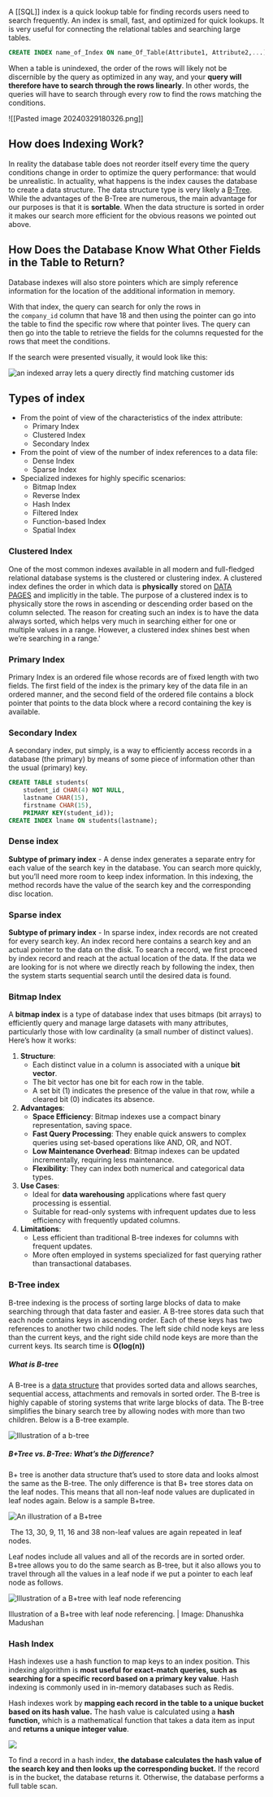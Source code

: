 A [[SQL]] index is a quick lookup table for finding records users need to search frequently. An index is small, fast, and optimized for quick lookups. It is very useful for connecting the relational tables and searching large tables.

```sql
CREATE INDEX name_of_Index ON name_Of_Table(Attribute1, Attribute2,...);
```

When a table is unindexed, the order of the rows will likely not be discernible by the query as optimized in any way, and your **query will therefore have to search through the rows linearly**. In other words, the queries will have to search through every row to find the rows matching the conditions.

![[Pasted image 20240329180326.png]]
## How does Indexing Work?

In reality the database table does not reorder itself every time the query conditions change in order to optimize the query performance: that would be unrealistic. In actuality, what happens is the index causes the database to create a data structure. The data structure type is very likely a [B-Tree](https://www.cs.cornell.edu/courses/cs3110/2012sp/recitations/rec25-B-trees/rec25.html). While the advantages of the B-Tree are numerous, the main advantage for our purposes is that it is **sortable**. When the data structure is sorted in order it makes our search more efficient for the obvious reasons we pointed out above.
## How Does the Database Know What Other Fields in the Table to Return?

Database indexes will also store pointers which are simply reference information for the location of the additional information in memory.

With that index, the query can search for only the rows in the `company_id` column that have 18 and then using the pointer can go into the table to find the specific row where that pointer lives. The query can then go into the table to retrieve the fields for the columns requested for the rows that meet the conditions.

If the search were presented visually, it would look like this:

![an indexed array lets a query directly find matching customer ids](https://chartio.com/assets/8dd496/tutorials/database-indexing/2fef5a846f4e7acd4b34713faba1f94855809c6b1287c14ece1067b934171f27/indexed-table.png)

## Types of index

- From the point of view of the characteristics of the index attribute:
    - Primary Index
    - Clustered Index
    - Secondary Index
- From the point of view of the number of index references to a data file:
    - Dense Index
    - Sparse Index
- Specialized indexes for highly specific scenarios:
    - Bitmap Index
    - Reverse Index
    - Hash Index
    - Filtered Index
    - Function-based Index
    - Spatial Index
### Clustered Index

One of the most common indexes available in all modern and full-fledged relational database systems is the clustered or clustering index. A clustered index defines the order in which data is **physically** stored on [DATA PAGES](https://docs.microsoft.com/en-us/sql/relational-databases/pages-and-extents-architecture-guide?view=sql-server-ver15#pages-and-extents) and implicitly in the table.
The purpose of a clustered index is to physically store the rows in ascending or descending order based on the column selected. The reason for creating such an index is to have the data always sorted, which helps very much in searching either for one or multiple values in a range. However, a clustered index shines best when we’re searching in a range.'

### Primary Index

Primary Index is an ordered file whose records are of fixed length with two fields. The first field of the index is the primary key of the data file in an ordered manner, and the second field of the ordered file contains a block pointer that points to the data block where a record containing the key is available.

### Secondary Index

A secondary index, put simply, is a way to efficiently access records in a database (the primary) by means of some piece of information other than the usual (primary) key.

```sql
CREATE TABLE students(
	student_id CHAR(4) NOT NULL,
	lastname CHAR(15), 
	firstname CHAR(15), 
	PRIMARY KEY(student_id));
CREATE INDEX lname ON students(lastname);
```

### Dense index 

**Subtype of primary index** - A dense index generates a separate entry for each value of the search key in the database. You can search more quickly, but you’ll need more room to keep index information. In this indexing, the method records have the value of the search key and the corresponding disc location.

### Sparse index

**Subtype of primary index** - In sparse index, index records are not created for every search key. An index record here contains a search key and an actual pointer to the data on the disk. To search a record, we first proceed by index record and reach at the actual location of the data. If the data we are looking for is not where we directly reach by following the index, then the system starts sequential search until the desired data is found.

### Bitmap Index

A **bitmap index** is a type of database index that uses bitmaps (bit arrays) to efficiently query and manage large datasets with many attributes, particularly those with low cardinality (a small number of distinct values). Here’s how it works:

1. **Structure**:
    - Each distinct value in a column is associated with a unique **bit vector**.
    - The bit vector has one bit for each row in the table.
    - A set bit (1) indicates the presence of the value in that row, while a cleared bit (0) indicates its absence.
2. **Advantages**:
    - **Space Efficiency**: Bitmap indexes use a compact binary representation, saving space.
    - **Fast Query Processing**: They enable quick answers to complex queries using set-based operations like AND, OR, and NOT.
    - **Low Maintenance Overhead**: Bitmap indexes can be updated incrementally, requiring less maintenance.
    - **Flexibility**: They can index both numerical and categorical data types.
3. **Use Cases**:
    - Ideal for **data warehousing** applications where fast query processing is essential.
    - Suitable for read-only systems with infrequent updates due to less efficiency with frequently updated columns.
4. **Limitations**:
    - Less efficient than traditional B-tree indexes for columns with frequent updates.
    - More often employed in systems specialized for fast querying rather than transactional databases.


### B-Tree index

B-tree indexing is the process of sorting large blocks of data to make searching through that data faster and easier. A B-tree stores data such that each node contains keys in ascending order. Each of these keys has two references to another two child nodes. The left side child node keys are less than the current keys, and the right side child node keys are more than the current keys. Its search time is **O(log(n))**

##### What is B-tree

A B-tree is a [data structure](https://builtin.com/data-science/data-structures) that provides sorted data and allows searches, sequential access, attachments and removals in sorted order. The B-tree is highly capable of storing systems that write large blocks of data. The B-tree simplifies the binary search tree by allowing nodes with more than two children. Below is a B-tree example.

![Illustration of a b-tree](https://builtin.com/sites/www.builtin.com/files/styles/ckeditor_optimize/public/inline-images/1_b-tree-indexing.jpg)

##### B+Tree vs. B-Tree: What’s the Difference?

B+ tree is another data structure that’s used to store data and looks almost the same as the B-tree. The only difference is that B+ tree stores data on the leaf nodes. This means that all non-leaf node values are duplicated in leaf nodes again. Below is a sample B+tree.

![An illustration of a B+tree](https://builtin.com/sites/www.builtin.com/files/styles/ckeditor_optimize/public/inline-images/5_b-tree-indexing.jpeg)

 The 13, 30, 9, 11, 16 and 38 non-leaf values are again repeated in leaf nodes. 

Leaf nodes include all values and all of the records are in sorted order. B+tree allows you to do the same search as B-tree, but it also allows you to  travel through all the values in a leaf node if we put a pointer to each leaf node as follows.

![Illustration of a B+tree with leaf node referencing](https://builtin.com/sites/www.builtin.com/files/styles/ckeditor_optimize/public/inline-images/6_b-tree-indexing.jpeg)

Illustration of a B+tree with leaf node referencing. | Image: Dhanushka Madushan

### Hash Index

Hash indexes use a hash function to map keys to an index position. This indexing algorithm is **most useful for exact-match queries, such as searching for a specific record based on a primary key value**. Hash indexing is commonly used in in-memory databases such as Redis.

Hash indexes work by **mapping each record in the table to a unique bucket based on its hash value.** The hash value is calculated using a **hash function,** which is a mathematical function that takes a data item as input and **returns a unique integer value**.

![](https://miro.medium.com/v2/resize:fit:1050/0*grNy-RKBPYjA1AKv.png)

To find a record in a hash index, **the database calculates the hash value of the search key and then looks up the corresponding bucket.** If the record is in the bucket, the database returns it. Otherwise, the database performs a full table scan.

